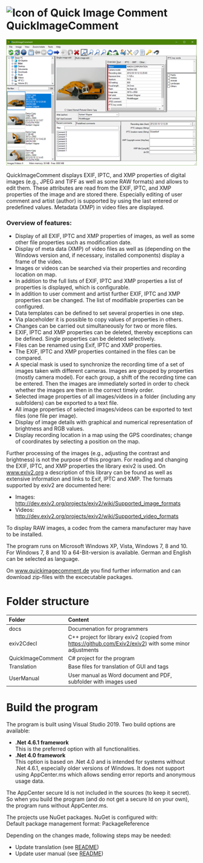 ![Icon of Quick Image Comment](QuickImageComment/Resources/QuickImageComment.ico)  
 QuickImageComment
=================

![Screenshot of Quick Image Comment](UserManual/images/English-prg/FormQuickImageComment-00.png)  

QuickImageComment displays EXIF, IPTC, and XMP properties of digital images (e.g., JPEG and TIFF as well as some RAW formats) and allows to edit them. These attributes are read from the EXIF, IPTC, and XMP properties of the image and are stored there. Especially editing of user comment and artist (author) is supported by using the last entered or predefined values. Metadata (XMP) in video files are displayed.

### Overview of features:
* Display of all EXIF, IPTC and XMP properties of images, as well as some other file properties such as modification date.
* Display of meta data (XMP) of video files as well as (depending on the Windows version and, if necessary, installed components) display a frame of the video.
* Images or videos can be searched via their properties and recording location on map.
* In addition to the full lists of EXIF, IPTC and XMP properties a list of properties is displayed, which is configurable.
* In addition to user comment and artist further EXIF, IPTC and XMP properties can be changed. The list of modifiable properties can be configured. 
* Data templates can be defined to set several properties in one step.
* Via placeholder it is possible to copy values of properties in others.
* Changes can be carried out simultaneously for two or more files.
* EXIF, IPTC and XMP properties can be deleted, thereby exceptions can be defined. Single properties can be deleted selectively.
* Files can be renamed using Exif, IPTC and XMP properties.
* The EXIF, IPTC and XMP properties contained in the files can be compared.
* A special mask is used to synchronize the recording time of a set of images taken with different cameras. Images are grouped by properties (mostly camera model). For each group, a shift of the recording time can be entered. Then the images are immediately sorted in order to check whether the images are then in the correct timely order.
* Selected image properties of all images/videos in a folder (including any subfolders) can be exported to a text file.
* All image properties of selected images/videos can be exported to text files (one file per image).
* Display of image details with graphical and numerical representation of brightness and RGB values.
* Display recording location in a map using the GPS coordinates; change of coordinates by selecting a position on the map.

Further processing of the images (e.g., adjusting the contrast and brightness) is not the purpose of this program.
For reading and changing the EXIF, IPTC, and XMP properties the library exiv2 is used. On www.exiv2.org a description of this library can be found as well as extensive information and links to Exif, IPTC and XMP. The formats supported by exiv2 are documented here:
* Images: http://dev.exiv2.org/projects/exiv2/wiki/Supported_image_formats
* Videos: http://dev.exiv2.org/projects/exiv2/wiki/Supported_video_formats

To display RAW images, a codec from the camera manufacturer may have to be installed.

The program runs on Microsoft Windows XP, Vista, Windows 7, 8 and 10. For Windows 7, 8  and 10 a 64-Bit-version is available. German and English can be selected as language.

On www.quickimagecomment.de you find further information and can download zip-files with the excecutable packages.

# Folder structure

Folder | Content
:--- | :---
docs | Documenation for programmers
exiv2Cdecl | C++ project for library exiv2 (copied from https://github.com/Exiv2/exiv2) with some minor adjustments
QuickImageComment | C# project for the program 
Translation | Base files for translation of GUI and tags
UserManual | User manual as Word document and PDF, subfolder with images used

# Build the program

The program is built using Visual Studio 2019. Two build options are available:

* __.Net 4.6.1 framework__  
This is the preferred option with all functionalities. 
* __.Net 4.0 framework__  
This option is based on .Net 4.0 and is intended for systems without .Net 4.6.1, especially older versions of Windows. It does not support using AppCenter.ms which allows sending error reports and anonymous usage data.

The AppCenter secure Id is not included in the sources (to keep it secret). So when you build the program (and do not get a secure Id on your own), the program runs without AppCenter.ms.

The projects use NuGet packages. NuGet is configured with:    
Default package management format: PackageReference



Depending on the changes made, following steps may be needed:
* Update translation (see [README](Translation/README.md))
* Update user manual (see [README](UserManual/README.md))

